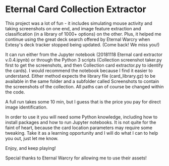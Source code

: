 # Eternal Card Collection Extractor

This project was a lot of fun - it includes simulating mouse activity and taking screenshots on one end, and image feature extraction and classification (in a library of 1000+ options) on the other. Plus, it helped me continue using the great deck search offered by Eternal Warcry when Extesy's deck tracker stopped being updated. (Come back! We miss you!)

It can run either from the Jupyter notebook (20181118 Eternal card extractor v.0.4.ipynb) or through the Python 3 scripts (Collection screenshot taker.py first to get the screenshots, and then Collection card extractor.py to identify the cards). I would recommend the notebook because I find it easier to understand. Either method expects the library file (card_library.gz) to be available in the same folder and a subfolder called Screenshots to contain the screenshots of the collection. All paths can of course be changed within the code.

A full run takes some 10 min, but I guess that is the price you pay for direct image identification.

In order to use it you will need some Python knowledge, including how to install packages and how to run Jupyter notebooks. It is not quite for the faint of heart, because the card location parameters may require some tweaking. Take it as a learning opportunity and I will do what I can to help you out, just let me know.

Enjoy, and keep playing!

Special thanks to Eternal Warcry for allowing me to use their assets!
